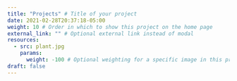 ```yaml
---
title: "Projects" # Title of your project
date: 2021-02-28T20:37:18-05:00
weight: 10 # Order in which to show this project on the home page
external_link: "" # Optional external link instead of modal
resources:
  - src: plant.jpg
    params:
      weight: -100 # Optional weighting for a specific image in this project folder
draft: false
---
```

